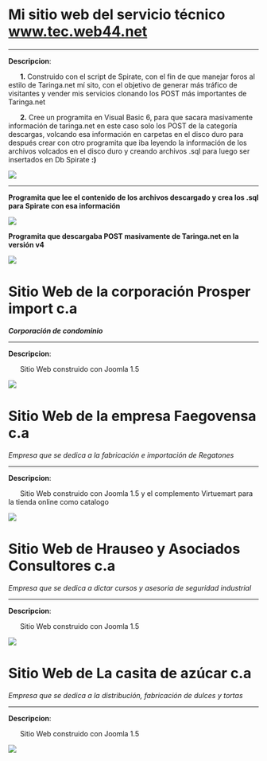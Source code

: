 # Mi sitio web del servicio técnico www.tec.web44.net #

----------
**Descripcion**: 
	
      **1.**  Construido con el script de Spirate, con el fin de que manejar foros al estilo de Taringa.net mí sito, con el objetivo de generar más tráfico de visitantes y vender mis servicios clonando los POST más importantes de Taringa.net

      **2.** Cree un programita en Visual Basic 6, para que sacara masivamente información de taringa.net en este caso solo los POST  de la categoría descargas, volcando esa información en carpetas en el disco duro para después crear con otro programita que iba leyendo la información de los archivos volcados en el disco duro y creando archivos .sql para luego ser insertados en Db Spirate **:)**



![](https://raw.githubusercontent.com/dennysjmarquez/portfolio/master/2011/tecweb44-web.png)


----------


**Programita que lee el contenido de los archivos descargado y crea los .sql para Spirate con esa información**

![](https://raw.githubusercontent.com/dennysjmarquez/portfolio/master/2011/spirate_taringa_sql.jpg)


**Programita que  descargaba POST masivamente de Taringa.net en la versión v4**

![](https://raw.githubusercontent.com/dennysjmarquez/portfolio/master/2011/taringa_post_downloads_msivo.jpg)

# Sitio Web de la corporación Prosper import c.a #
***Corporación de condominio***

----------

**Descripcion**:

      Sitio Web construido con Joomla 1.5

![](https://raw.githubusercontent.com/dennysjmarquez/portfolio/master/2011/Prosper-web.png)

# Sitio Web de la empresa Faegovensa c.a #
*Empresa que se dedica a la fabricación e importación de Regatones*

----------

**Descripcion**:

      Sitio Web construido con Joomla 1.5 y el  complemento Virtuemart para la tienda online como catalogo



![](https://raw.githubusercontent.com/dennysjmarquez/portfolio/master/2011/faegovensa-web.png)

# Sitio Web de Hrauseo y Asociados Consultores c.a #
*Empresa que se dedica a dictar cursos y asesoria  de seguridad industrial*

----------

**Descripcion**:

      Sitio Web construido con Joomla 1.5

![](https://raw.githubusercontent.com/dennysjmarquez/portfolio/master/2011/hrauseoconsultores-web.png)

# Sitio Web de La casita de azúcar c.a #
*Empresa que se dedica a la distribución, fabricación de dulces y tortas*

----------

**Descripcion**:

      Sitio Web construido con Joomla 1.5

![](https://raw.githubusercontent.com/dennysjmarquez/portfolio/master/2011/lacasitadeazucar-web.png)
